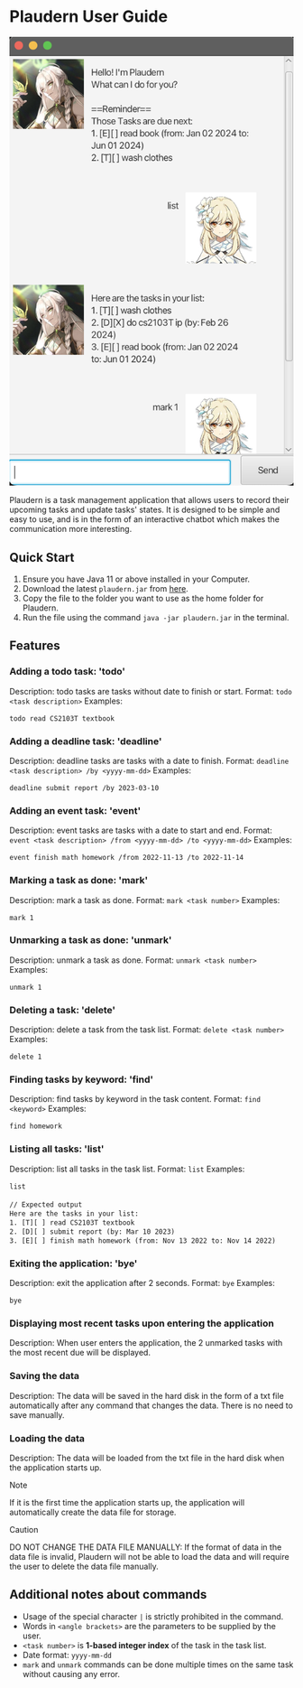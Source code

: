 # Plaudern User Guide

![Screenshot of Plaudern](Ui.png)

Plaudern is a task management application that allows users to record their upcoming tasks and update tasks' states. 
It is designed to be simple and easy to use, and is in the form of an interactive chatbot which makes the communication more interesting.

## Quick Start

1. Ensure you have Java 11 or above installed in your Computer.
2. Download the latest `plaudern.jar` from [here](https://github.com/Ella-e/ip/releases).
3. Copy the file to the folder you want to use as the home folder for Plaudern.
4. Run the file using the command `java -jar plaudern.jar` in the terminal.


## Features

### Adding a todo task: 'todo'
Description: todo tasks are tasks without date to finish or start.
Format: `todo <task description>`
Examples: 
```
todo read CS2103T textbook
```

### Adding a deadline task: 'deadline'
Description: deadline tasks are tasks with a date to finish.
Format: `deadline <task description> /by <yyyy-mm-dd>`
Examples: 
```
deadline submit report /by 2023-03-10
```

### Adding an event task: 'event'
Description: event tasks are tasks with a date to start and end.
Format: `event <task description> /from <yyyy-mm-dd> /to <yyyy-mm-dd>`
Examples:
```
event finish math homework /from 2022-11-13 /to 2022-11-14
```

### Marking a task as done: 'mark'
Description: mark a task as done.
Format: `mark <task number>`
Examples:
```
mark 1
```

### Unmarking a task as done: 'unmark'
Description: unmark a task as done.
Format: `unmark <task number>`
Examples:
```
unmark 1
```

### Deleting a task: 'delete'
Description: delete a task from the task list.
Format: `delete <task number>`
Examples:
```
delete 1
```

### Finding tasks by keyword: 'find'
Description: find tasks by keyword in the task content.
Format: `find <keyword>`
Examples:
```
find homework
```

### Listing all tasks: 'list'
Description: list all tasks in the task list.
Format: `list`
Examples:
```
list

// Expected output
Here are the tasks in your list:
1. [T][ ] read CS2103T textbook
2. [D][ ] submit report (by: Mar 10 2023)
3. [E][ ] finish math homework (from: Nov 13 2022 to: Nov 14 2022)
```

### Exiting the application: 'bye'
Description: exit the application after 2 seconds.
Format: `bye`
Examples:
```
bye
```

### Displaying most recent tasks upon entering the application
Description: When user enters the application, the 2 unmarked tasks with the most recent due will be displayed.

### Saving the data
Description: The data will be saved in the hard disk in the form of a txt file automatically after any command that changes the data. There is no need to save manually.

### Loading the data
Description: The data will be loaded from the txt file in the hard disk when the application starts up.
>[!NOTE]
> If it is the first time the application starts up, the application will automatically create the data file for storage.

>[!CAUTION]
> DO NOT CHANGE THE DATA FILE MANUALLY: If the format of data in the data file is invalid, Plaudern will not be able to load the data and will require the user to delete the data file manually.

## Additional notes about commands
- Usage of the special character `|` is strictly prohibited in the command.
- Words in `<angle brackets>` are the parameters to be supplied by the user.
- `<task number>` is **1-based integer index** of the task in the task list.
- Date format: `yyyy-mm-dd`
- `mark` and `unmark` commands can be done multiple times on the same task without causing any error.